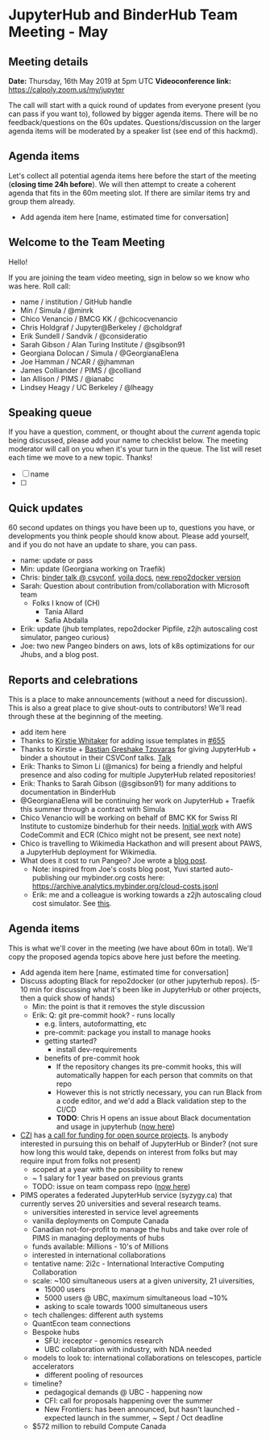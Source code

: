 # JupyterHub and BinderHub Team Meeting - May

## Meeting details

**Date:** Thursday, 16th May 2019 at 5pm UTC
**Videoconference link:** https://calpoly.zoom.us/my/jupyter

The call will start with a quick round of updates from everyone present (you can pass if you want to), followed by bigger agenda items. There will be no feedback/questions on the 60s updates. Questions/discussion on the larger agenda items will be moderated by a speaker list (see end of this hackmd).

## Agenda items

Let's collect all potential agenda items here before the start of the meeting (**closing time 24h before**). We will then attempt to create a coherent agenda that fits in the 60m meeting slot. If there are similar items try and group them already.

* Add agenda item here [name, estimated time for conversation]


## Welcome to the Team Meeting

Hello!

If you are joining the team video meeting, sign in below so we know who was here. Roll call:

* name / institution / GitHub handle
* Min / Simula / @minrk
* Chico Venancio / BMCG KK / @chicocvenancio
* Chris Holdgraf / Jupyter@Berkeley / @choldgraf
* Erik Sundell / Sandvik / @consideratio
* Sarah Gibson / Alan Turing Institute / @sgibson91
* Georgiana Dolocan / Simula / @GeorgianaElena
* Joe Hamman / NCAR / @jhamman
* James Colliander / PIMS / @colliand
* Ian Allison / PIMS / @ianabc
* Lindsey Heagy / UC Berkeley / @lheagy


## Speaking queue
 
If you have a question, comment, or thought about the _current_ agenda topic being discussed, please add your name to checklist below. The meeting moderator will call on you when it's your turn in the queue. The list will reset each time we move to a new topic. Thanks!

- [ ] name
- [ ] 


## Quick updates

60 second updates on things you have been up to, questions you have, or developments you think people should know about. Please add yourself, and if you do not have an update to share, you can pass.

* name: update or pass
* Min: update (Georgiana working on Traefik)
* Chris: [binder talk @ csvconf](https://docs.google.com/presentation/d/1zuk_4vXMq3dGSBkjgYjyGl78vv3GELtbVplFsd9kTh0/edit), [voila docs](http://voila.readthedocs.org/), [new repo2docker version](https://github.com/jupyter/repo2docker/releases/tag/0.9.0)
* Sarah: Question about contribution from/collaboration with Microsoft team
    * Folks I know of (CH)
        * Tania Allard
        * Safia Abdalla
* Erik: update (jhub templates, repo2docker Pipfile, z2jh autoscaling cost simulator, pangeo curious)
* Joe: two new Pangeo binders on aws, lots of k8s optimizations for our Jhubs, and a blog post.

## Reports and celebrations

This is a place to make announcements (without a need for discussion). This is also a great place to give shout-outs to contributors! We'll read through these at the beginning of the meeting.

* add item here
* Thanks to [Kirstie Whitaker](https://discourse.jupyter.org/u/kirstiejane) for adding issue templates in [#655](https://github.com/jupyter/repo2docker/pull/655)
* Thanks to Kirstie + [Bastian Greshake Tzovaras](https://discourse.jupyter.org/u/gedankenstuecke/summary) for giving JupyterHub + binder a shoutout in their CSVConf talks. [Talk](https://www.youtube.com/watch?v=A6v8MUYVlnY&2h27m30s)
* Erik: Thanks to Simon Li (@manics) for being a friendly and helpful presence and also coding for multiple JupyterHub related repositories!
* Erik: Thanks to Sarah Gibson (@sgibson91) for many additions to documentation in BinderHub
* @GeorgianaElena will be continuing her work on JupyterHub + Traefik this summer through a contract with Simula
* Chico Venancio will be working on behalf of BMC KK for Swiss RI Institute to customize binderhub for their needs. [Initial work](https://discourse.jupyter.org/t/aws-integration-work/864) with AWS CodeCommit and ECR (Chico might not be present, see next note)
* Chico is travelling to Wikimedia Hackathon and will present about PAWS, a JupyterHub deployment for Wikimedia. 
* What does it cost to run Pangeo? Joe wrote a [blog post](https://medium.com/pangeo/pangeo-cloud-costs-part1-f89842da411d).
    * Note: inspired from Joe's costs blog post, Yuvi started auto-publishing our mybinder.org costs here: https://archive.analytics.mybinder.org/cloud-costs.jsonl
    * Erik: me and a colleague is working towards a z2jh autoscaling cloud cost simulator. See [this](https://github.com/jupyterhub/zero-to-jupyterhub-k8s/issues/1277).


## Agenda items

This is what we'll cover in the meeting (we have about 60m in total). We'll copy the proposed agenda topics above here just before the meeting.

* Add agenda item here [name, estimated time for conversation]
* Discuss adopting Black for repo2docker (or other jupyterhub repos). (5-10 min for discussing what it's been like in JupyterHub or other projects, then a quick show of hands)
    * Min: the point is that it removes the style discussion 
    * Erik: Q: git pre-commit hook? - runs locally
        * e.g. linters, autoformatting, etc 
        * pre-commit: package you install to manage hooks 
        * getting started?
            * install dev-requirements
        * benefits of pre-commit hook
            * If the repository changes its pre-commit hooks, this will automatically happen for each person that commits on that repo
            * However this is not strictly necessary, you can run Black from a code editor, and we'd add a Black validation step to the CI/CD
            * **TODO**: Chris H opens an issue about Black documentation and usage in jupyterhub ([now here](https://github.com/jupyterhub/team-compass/issues/155))
* [CZI](https://chanzuckerberg.com/) has [a call for funding for open source projects](https://medium.com/@cziscience/essential-open-source-software-for-science-72faec2c38c1). Is anybody interested in pursuing this on behalf of JupyterHub or Binder? (not sure how long this would take, depends on interest from folks but may require input from folks not present)
    * scoped at a year with the possibility to renew
    * ~ 1 salary for 1 year based on previous grants 
    * TODO: issue on team compass repo ([now here](https://github.com/jupyterhub/team-compass/issues/156))
* PIMS operates a federated JupyterHub service (syzygy.ca) that currently serves 20 universities and several research teams. 
    * universities interested in service level agreements
    * vanilla deployments on Compute Canada
    * Canadian not-for-profit to manage the hubs and take over role of PIMS in managing deployments of hubs
    * funds available: Millions - 10's of Millions
    * interested in international collaborations 
    * tentative name: 2i2c - International Interactive Computing Collaboration 
    * scale: ~100 simultaneous users at a given university, 21 uiversities, 
        * 15000 users
        * 5000 users @ UBC, maximum simultaneous load ~10%
        * asking to scale towards 1000 simultaneous users 
    * tech challenges: different auth systems 
    * QuantEcon team connections 
    * Bespoke hubs
        * SFU: ireceptor - genomics research
        * UBC collaboration with industry, with NDA needed 
    * models to look to: international collaborations on telescopes, particle accelerators
        * different pooling of resources
    * timeline?
        * pedagogical demands @ UBC - happening now
        * CFI: call for proposals happening over the summer
        * New Frontiers: has been announced, but hasn't launched - expected launch in the summer, ~ Sept / Oct deadline 
    * $572 million to rebuild Compute Canada